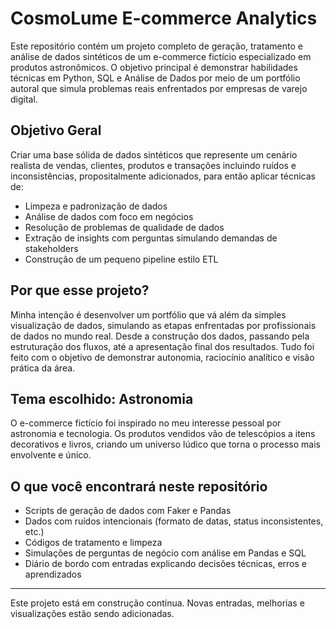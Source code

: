 # CosmoLume E-commerce Analytics

Este repositório contém um projeto completo de geração, tratamento e análise de dados sintéticos de um e-commerce fictício especializado em produtos astronômicos. O objetivo principal é demonstrar habilidades técnicas em Python, SQL e Análise de Dados por meio de um portfólio autoral que simula problemas reais enfrentados por empresas de varejo digital.

## Objetivo Geral

Criar uma base sólida de dados sintéticos que represente um cenário realista de vendas, clientes, produtos e transações incluindo ruídos e inconsistências, propositalmente adicionados, para então aplicar técnicas de:

- Limpeza e padronização de dados
- Análise de dados com foco em negócios
- Resolução de problemas de qualidade de dados
- Extração de insights com perguntas simulando demandas de stakeholders
- Construção de um pequeno pipeline estilo ETL

## Por que esse projeto?

Minha intenção é desenvolver um portfólio que vá além da simples visualização de dados, simulando as etapas enfrentadas por profissionais de dados no mundo real. Desde a construção dos dados, passando pela estruturação dos fluxos, até a apresentação final dos resultados. Tudo foi feito com o objetivo de demonstrar autonomia, raciocínio analítico e visão prática da área.

## Tema escolhido: Astronomia

O e-commerce fictício foi inspirado no meu interesse pessoal por astronomia e tecnologia. Os produtos vendidos vão de telescópios a itens decorativos e livros, criando um universo lúdico que torna o processo mais envolvente e único.

## O que você encontrará neste repositório

- Scripts de geração de dados com Faker e Pandas
- Dados com ruídos intencionais (formato de datas, status inconsistentes, etc.)
- Códigos de tratamento e limpeza
- Simulações de perguntas de negócio com análise em Pandas e SQL
- Diário de bordo com entradas explicando decisões técnicas, erros e aprendizados

---

Este projeto está em construção contínua. Novas entradas, melhorias e visualizações estão sendo adicionadas.
